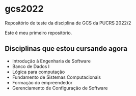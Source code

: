 # gcs2022
Repositório de teste da disciplina de GCS da PUCRS 2022/2

Este é meu primeiro repositório.

## Disciplinas que estou cursando agora
- Introdução à Engenharia de Software
- Banco de Dados I
- Lógica para computação
- Fundamento de Sistemas Computacionais
- Formação do empreendedor
- Gerenciamento de Configuração de Software

